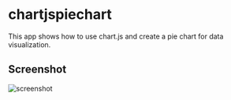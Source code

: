 # chartjspiechart

This app shows how to use chart.js and create a pie chart for data visualization.

## Screenshot
![screenshot](https://user-images.githubusercontent.com/40008667/61998849-c25f4400-b07b-11e9-9678-a5f7cbbcf038.PNG)
